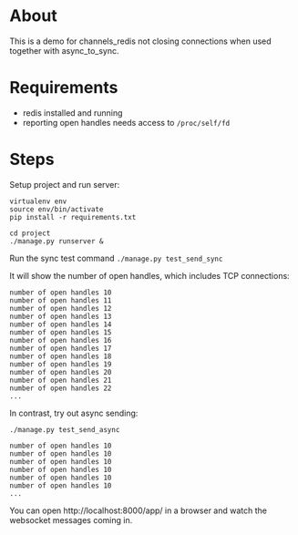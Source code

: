 # About

This is a demo for channels_redis not closing connections when used together with async_to_sync.

# Requirements

- redis installed and running
- reporting open handles needs access to `/proc/self/fd`

# Steps

Setup project and run server:

```
virtualenv env
source env/bin/activate
pip install -r requirements.txt

cd project
./manage.py runserver &
```

Run the sync test command
`./manage.py test_send_sync`

It will show the number of open handles, which includes TCP connections:

```
number of open handles 10
number of open handles 11
number of open handles 12
number of open handles 13
number of open handles 14
number of open handles 15
number of open handles 16
number of open handles 17
number of open handles 18
number of open handles 19
number of open handles 20
number of open handles 21
number of open handles 22
...
```

In contrast, try out async sending:

`./manage.py test_send_async`

```
number of open handles 10
number of open handles 10
number of open handles 10
number of open handles 10
number of open handles 10
number of open handles 10
...
```

You can open http://localhost:8000/app/ in a browser and watch the websocket messages coming in.